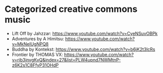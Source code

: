 # Categorized creative commons music

- Lift Off by Jahzzar: https://www.youtube.com/watch?v=CyeNSuvOBPk
- Adventures by A Himitsu: https://www.youtube.com/watch?v=MkNeIUgNPQ8
- Buddha by Kontekst: https://www.youtube.com/watch?v=b6jK2t3lcRs
- Frontier by THOMAS VX: https://www.youtube.com/watch?v=rib3jnvgKvQ&index=27&list=PLW4upnd7NWMtnP-z6K2s1C8FfyP31OHdP
